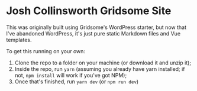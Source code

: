# Josh Collinsworth Gridsome Site

This was originally built using Gridsome's WordPress starter, but now that I've abandoned WordPress, it's just pure static Markdown files and Vue templates.

To get this running on your own:

1. Clone the repo to a folder on your machine (or download it and unzip it);
2. Inside the repo, run `yarn` (assuming you already have yarn installed; if not, `npm install` will work if you've got NPM);
3. Once that's finished, run `yarn dev` (or `npm run dev`)
